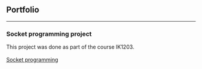 ## Portfolio

---

### Socket programming project

This project was done as part of the course IK1203.
<br><br>
[Socket programming](/https://github.com/LarisaCof/Project-IK1203)
<br>






